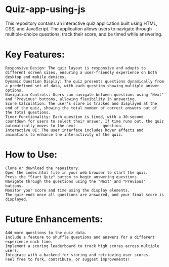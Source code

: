# Quiz-app-using-js
This repository contains an interactive quiz application built using HTML, CSS, and JavaScript. The application allows users to navigate through multiple-choice questions, track their score, and be timed while answering.

# Key Features:
    Responsive Design: The quiz layout is responsive and adapts to different screen sizes, ensuring a user-friendly experience on both desktop and mobile devices.
    Dynamic Question Display: The quiz presents questions dynamically from a predefined set of data, with each question showing multiple answer options.
    Navigation Controls: Users can navigate between questions using "Next" and "Previous" buttons, allowing flexibility in answering.
    Score Calculation: The user's score is tracked and displayed at the end of the quiz, showing the total number of correct answers out of the total questions.
    Timer Functionality: Each question is timed, with a 30-second countdown for users to select their answer. If time runs out, the quiz automatically moves to the next            question.
    Interactive UI: The user interface includes hover effects and animations to enhance the interactivity of the quiz.

# How to Use:
    Clone or download the repository.
    Open the index.html file in your web browser to start the quiz.
    Press the "Start Quiz" button to begin answering questions.
    Navigate through the questions using the "Next" and "Previous" buttons.
    Monitor your score and time using the display elements.
    The quiz ends once all questions are answered, and your final score is displayed.
# Future Enhancements:
    Add more questions to the quiz data.
    Include a feature to shuffle questions and answers for a different experience each time.
    Implement a scoring leaderboard to track high scores across multiple users.
    Integrate with a backend for storing and retrieving user scores.
    Feel free to fork, contribute, or suggest improvements!
